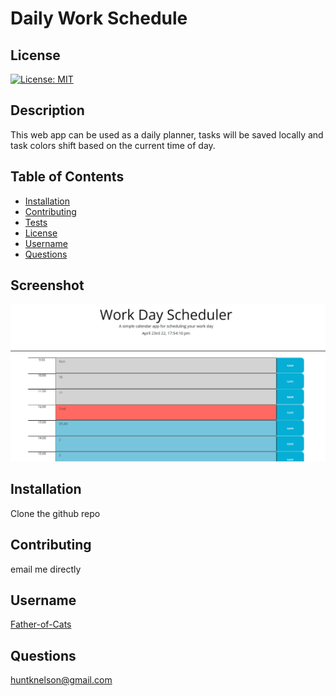 # Daily Work Schedule
## License
[![License: MIT](https://img.shields.io/badge/License-MIT-yellow.svg)](https://opensource.org/licenses/MIT)
## Description
This web app can be used as a daily planner, tasks will be saved locally and task colors shift based on the current time of day.
## Table of Contents
* [Installation](#installation)
* [Contributing](#contributing)
* [Tests](#tests)
* [License](#license)
* [Username](#username)
* [Questions](#questions)
## Screenshot
![Screenshot](/assets/img/Dayscheduler.png)
## Installation
Clone the github repo
## Contributing
email me directly
## Username
[Father-of-Cats](https://www.github.com/Father-of-Cats)
## Questions
[huntknelson@gmail.com](huntknelson@gmail.com)
